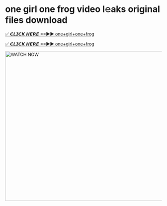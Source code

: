# one girl one frog video l𝚎aks original files download

<p><a href="https://mediafirer.com/one+girl+one+frog&ref=titik" rel="nofollow">✅ 𝘾𝙇𝙄𝘾𝙆 𝙃𝙀𝙍𝙀 ==►► one+girl+one+frog</a></p>

<p><a href="https://mediafirer.com/one+girl+one+frog&ref=titik" rel="nofollow">✅ 𝘾𝙇𝙄𝘾𝙆 𝙃𝙀𝙍𝙀 ==►► one+girl+one+frog</a></p>

<p><a rel="nofollow" title="WATCH NOW" href="https://mediafirer.com/one+girl+one+frog&ref=titik"><img border="one+girl+one+frog" height="480" width="854" title="WATCH NOW" alt="WATCH NOW" src="https://i.imgur.com/WiGg2rx.gif"></a></p>